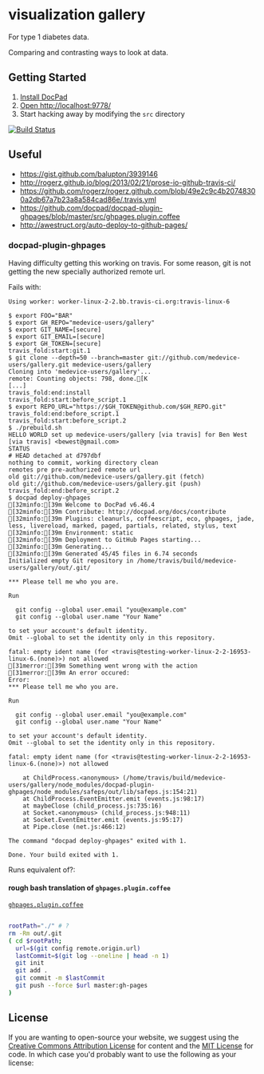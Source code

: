 # visualization gallery

For type 1 diabetes data.

Comparing and contrasting ways to look at data.

## Getting Started

1. [Install DocPad](https://github.com/bevry/docpad)
1. [Open http://localhost:9778/](http://localhost:9778/)
1. Start hacking away by modifying the `src` directory

[![Build Status](https://travis-ci.org/medevice-users/gallery.png?branch=master)](https://travis-ci.org/medevice-users/gallery)

## Useful

* https://gist.github.com/balupton/3939146
* http://rogerz.github.io/blog/2013/02/21/prose-io-github-travis-ci/
* https://github.com/rogerz/rogerz.github.com/blob/49e2c9c4b20748300a2db67a7b23a8a584cad86e/.travis.yml
* https://github.com/docpad/docpad-plugin-ghpages/blob/master/src/ghpages.plugin.coffee
* http://awestruct.org/auto-deploy-to-github-pages/

### docpad-plugin-ghpages

Having difficulty getting this working on travis.
For some reason, git is not getting the new specially authorized
remote url.

Fails with:

```
Using worker: worker-linux-2-2.bb.travis-ci.org:travis-linux-6

$ export FOO="BAR"
$ export GH_REPO="medevice-users/gallery"
$ export GIT_NAME=[secure]
$ export GIT_EMAIL=[secure]
$ export GH_TOKEN=[secure]
travis_fold:start:git.1$ git clone --depth=50 --branch=master git://github.com/medevice-users/gallery.git medevice-users/gallery
Cloning into 'medevice-users/gallery'...
remote: Counting objects: 798, done.[K
[...]
travis_fold:end:installtravis_fold:start:before_script.1$ export REPO_URL="https://$GH_TOKEN@github.com/$GH_REPO.git"
travis_fold:end:before_script.1travis_fold:start:before_script.2$ ./prebuild.sh
HELLO WORLD set up medevice-users/gallery [via travis] for Ben West [via travis] <bewest@gmail.com>
STATUS
# HEAD detached at d797dbf
nothing to commit, working directory clean
remotes pre pre-authorized remote url
old	git://github.com/medevice-users/gallery.git (fetch)
old	git://github.com/medevice-users/gallery.git (push)
travis_fold:end:before_script.2$ docpad deploy-ghpages
[32minfo:[39m Welcome to DocPad v6.46.4
[32minfo:[39m Contribute: http://docpad.org/docs/contribute
[32minfo:[39m Plugins: cleanurls, coffeescript, eco, ghpages, jade, less, livereload, marked, paged, partials, related, stylus, text
[32minfo:[39m Environment: static
[32minfo:[39m Deployment to GitHub Pages starting...
[32minfo:[39m Generating...
[32minfo:[39m Generated 45/45 files in 6.74 seconds
Initialized empty Git repository in /home/travis/build/medevice-users/gallery/out/.git/

*** Please tell me who you are.

Run

  git config --global user.email "you@example.com"
  git config --global user.name "Your Name"

to set your account's default identity.
Omit --global to set the identity only in this repository.

fatal: empty ident name (for <travis@testing-worker-linux-2-2-16953-linux-6.(none)>) not allowed
[31merror:[39m Something went wrong with the action
[31merror:[39m An error occured: 
Error: 
*** Please tell me who you are.

Run

  git config --global user.email "you@example.com"
  git config --global user.name "Your Name"

to set your account's default identity.
Omit --global to set the identity only in this repository.

fatal: empty ident name (for <travis@testing-worker-linux-2-2-16953-linux-6.(none)>) not allowed

    at ChildProcess.<anonymous> (/home/travis/build/medevice-users/gallery/node_modules/docpad-plugin-ghpages/node_modules/safeps/out/lib/safeps.js:154:21)
    at ChildProcess.EventEmitter.emit (events.js:98:17)
    at maybeClose (child_process.js:735:16)
    at Socket.<anonymous> (child_process.js:948:11)
    at Socket.EventEmitter.emit (events.js:95:17)
    at Pipe.close (net.js:466:12)

The command "docpad deploy-ghpages" exited with 1.

Done. Your build exited with 1.

```

Runs equivalent of?:

#### rough bash translation of `ghpages.plugin.coffee`

[`ghpages.plugin.coffee`](https://github.com/docpad/docpad-plugin-ghpages/blob/master/src/ghpages.plugin.coffee)

```bash

rootPath="./" # ?
rm -Rm out/.git
( cd $rootPath; 
  url=$(git config remote.origin.url)
  lastCommit=$(git log --oneline | head -n 1)
  git init
  git add .
  git commit -m $lastCommit
  git push --force $url master:gh-pages
)
```

## License

If you are wanting to open-source your website, we suggest using the
[Creative Commons Attribution
License](http://creativecommons.org/licenses/by/3.0/) for content and
the [MIT License](http://creativecommons.org/licenses/MIT/) for code.
In which case you'd probably want to use the following as your
license:

